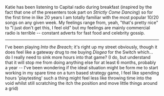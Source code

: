 Katie has been listening to Capital radio during breakfast (inspired by the fact that one of the presenters took part on _Strictly Come Dancing_) so for the first time in like 20 years I am totally familiar with the most popular 10/20 songs on any given week. My feelings range from, yeah, "that's pretty nice" to "I just don't get this, I feel old" but my feelings are mainly commercial radio is terrible -- constant adverts for fast food and celebrity gossip.

---

I've been playing _Into the Breach_; it's right up my street obviously, though it does feel like a gateway drug to me buying _Disgea_ for the Switch which... do I really need to sink more hours into that game? (I do, but understand that it will stop me from doing anything else for at least 6 months, probably a year -- I've been wondering if the ideal situation might be form me to start working in my spare time on a turn based strategy game, I feel like spending hours 'playtesting' such a thing might feel less like throwing time into the void whilst still scratching the itch the position and move little things around a grid)